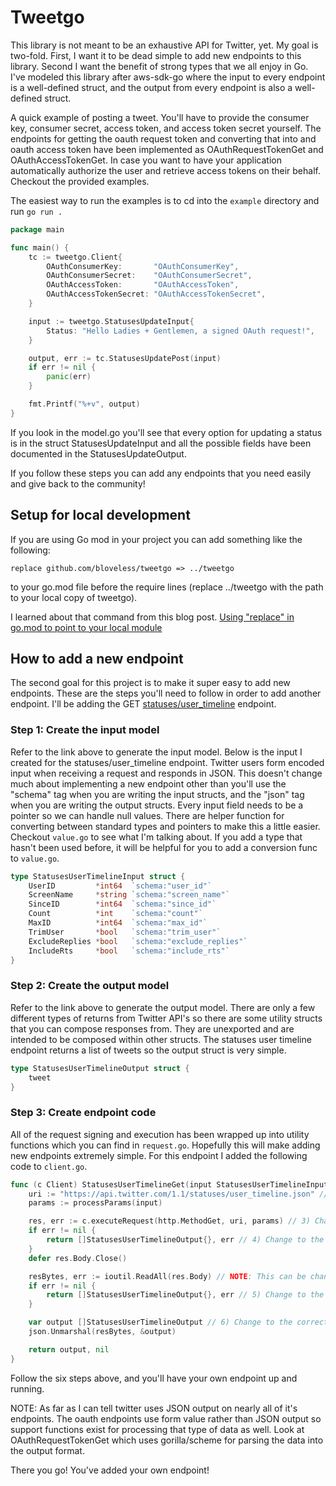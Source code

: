 # Tweetgo

This library is not meant to be an exhaustive API for Twitter, yet. My goal is two-fold. First, I want it to be
dead simple to add new endpoints to this library. Second I want the benefit of strong types that we all enjoy
in Go. I've modeled this library after aws-sdk-go where the input to every endpoint is a well-defined struct,
and the output from every endpoint is also a well-defined struct.

A quick example of posting a tweet. You'll have to provide the consumer key, consumer secret, access token, and access
token secret yourself. The endpoints for getting the oauth request token and converting that into and oauth access token
have been implemented as OAuthRequestTokenGet and OAuthAccessTokenGet. In case you want to have your application
automatically authorize the user and retrieve access tokens on their behalf. Checkout the provided examples.

The easiest way to run the examples is to cd into the `example` directory and run `go run .`

```go
package main

func main() {
    tc := tweetgo.Client{
        OAuthConsumerKey:       "OAuthConsumerKey",
        OAuthConsumerSecret:    "OAuthConsumerSecret",
        OAuthAccessToken:       "OAuthAccessToken",
        OAuthAccessTokenSecret: "OAuthAccessTokenSecret",
    }

    input := tweetgo.StatusesUpdateInput{
        Status: "Hello Ladies + Gentlemen, a signed OAuth request!",
    }

    output, err := tc.StatusesUpdatePost(input)
    if err != nil {
        panic(err)
    }

    fmt.Printf("%+v", output)
}
```

If you look in the model.go you'll see that every option for updating a status is in the struct StatusesUpdateInput
and all the possible fields have been documented in the StatusesUpdateOutput.

If you follow these steps you can add any endpoints that you need easily and give back to the community!

## Setup for local development

If you are using Go mod in your project you can add something like the following:

```
replace github.com/bloveless/tweetgo => ../tweetgo
```

to your go.mod file before the require lines (replace ../tweetgo with the path to your local copy of tweetgo).

I learned about that command from this blog post. [Using "replace" in go.mod to point to your local module](https://thewebivore.com/using-replace-in-go-mod-to-point-to-your-local-module/)

## How to add a new endpoint

The second goal for this project is to make it super easy to add new endpoints. These are the steps you'll need to
follow in order to add another endpoint. I'll be adding the GET [statuses/user_timeline](https://developer.twitter.com/en/docs/tweets/timelines/api-reference/get-statuses-user_timeline)
endpoint.

### Step 1: Create the input model

Refer to the link above to generate the input model. Below is the input I created for the statuses/user_timeline
endpoint. Twitter users form encoded input when receiving a request and responds in JSON. This doesn't change much
about implementing a new endpoint other than you'll use the "schema" tag when you are writing the input structs, and the
"json" tag when you are writing the output structs. Every input field needs to be a pointer so we can handle null
values. There are helper function for converting between standard types and pointers to make this a little easier.
Checkout `value.go` to see what I'm talking about. If you add a type that hasn't been used before, it will be helpful
for you to add a conversion func to `value.go`.

```go
type StatusesUserTimelineInput struct {
	UserID         *int64  `schema:"user_id"`
	ScreenName     *string `schema:"screen_name"`
	SinceID        *int64  `schema:"since_id"`
	Count          *int    `schema:"count"`
	MaxID          *int64  `schema:"max_id"`
	TrimUser       *bool   `schema:"trim_user"`
	ExcludeReplies *bool   `schema:"exclude_replies"`
	IncludeRts     *bool   `schema:"include_rts"`
}
```

### Step 2: Create the output model

Refer to the link above to generate the output model. There are only a few different types of returns from Twitter API's
so there are some utility structs that you can compose responses from. They are unexported and are intended to be
composed within other structs. The statuses user timeline endpoint returns a list of tweets so the output struct is very
simple.

```go
type StatusesUserTimelineOutput struct {
	tweet
}
```

### Step 3: Create endpoint code

All of the request signing and execution has been wrapped up into utility functions which you can find in `request.go`.
Hopefully this will make adding new endpoints extremely simple. For this endpoint I added the following code to 
`client.go`.

```go
func (c Client) StatusesUserTimelineGet(input StatusesUserTimelineInput) ([]StatusesUserTimelineOutput, error) { // 1) change to the correct input/output types here
	uri := "https://api.twitter.com/1.1/statuses/user_timeline.json" // 2) Change to the correct URI here
	params := processParams(input)

	res, err := c.executeRequest(http.MethodGet, uri, params) // 3) Change to the correct http method here
	if err != nil {
		return []StatusesUserTimelineOutput{}, err // 4) Change to the correct output type here
	}
	defer res.Body.Close()

	resBytes, err := ioutil.ReadAll(res.Body) // NOTE: This can be changed to parse form value output
	if err != nil {
		return []StatusesUserTimelineOutput{}, err // 5) Change to the correct output type here
	}

	var output []StatusesUserTimelineOutput // 6) Change to the correct output type here
	json.Unmarshal(resBytes, &output)

	return output, nil
}
```

Follow the six steps above, and you'll have your own endpoint up and running.

NOTE: As far as I can tell twitter uses JSON output on nearly all of it's endpoints. The oauth endpoints use form value
rather than JSON output so support functions exist for processing that type of data as well. Look at OAuthRequestTokenGet
which uses gorilla/scheme for parsing the data into the output format.

There you go! You've added your own endpoint!
